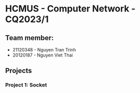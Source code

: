 # HCMUS - Computer Network - CQ2023/1
## Team member:
- 21120348 - Nguyen Tran Trinh
- 20120187 - Nguyen Viet Thai
 
## Projects
### Project 1: Socket
